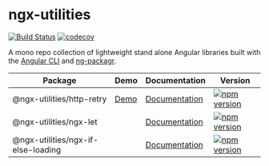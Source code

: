 # ngx-utilities
[![Build Status](https://travis-ci.org/kevinphelps/ngx-utilities.svg?branch=master)](https://travis-ci.org/kevinphelps/ngx-utilities)
[![codecov](https://codecov.io/gh/kevinphelps/ngx-utilities/branch/master/graph/badge.svg)](https://codecov.io/gh/kevinphelps/ngx-utilities)

A mono repo collection of lightweight stand alone Angular libraries built with
the [Angular CLI](https://github.com/angular/angular-cli) and [ng-packagr](https://github.com/dherges/ng-packagr).

| Package | Demo | Documentation | Version |
| ------------- | ------------- | ------------- | ------------- |
| @ngx-utilities/http-retry | [Demo](https://github.com/kevinphelps/ngx-utilities/tree/master/docs/demos/http-retry.gif) | [Documentation](https://github.com/kevinphelps/ngx-utilities/blob/master/projects/http-retry/README.md) | [![npm version](https://badge.fury.io/js/%40ngx-utilities%2Fhttp-retry.svg)](https://www.npmjs.com/package/@ngx-utilities/http-retry) |
| @ngx-utilities/ngx-let | | [Documentation](https://github.com/kevinphelps/ngx-utilities/blob/master/projects/ngx-let/README.md) | [![npm version](https://badge.fury.io/js/%40ngx-utilities%2Fngx-let.svg)](https://www.npmjs.com/package/@ngx-utilities/ngx-let) |
| @ngx-utilities/ngx-if-else-loading | | [Documentation](https://github.com/kevinphelps/ngx-utilities/blob/master/projects/ngx-if-else-loading/README.md) | [![npm version](https://badge.fury.io/js/%40ngx-utilities%2Fngx-if-else-loading.svg)](https://www.npmjs.com/package/@ngx-utilities/ngx-if-else-loading) |
